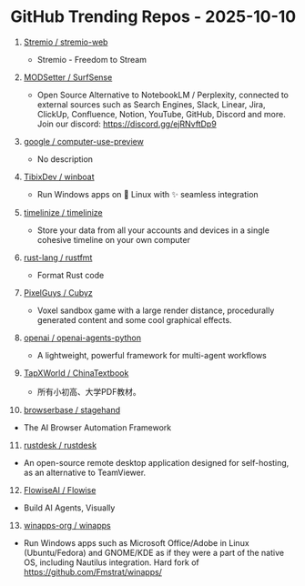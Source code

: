 # GitHub Trending Repos - 2025-10-10

1. [Stremio /    stremio-web](https://github.com/Stremio/stremio-web)
   - Stremio - Freedom to Stream

2. [MODSetter /    SurfSense](https://github.com/MODSetter/SurfSense)
   - Open Source Alternative to NotebookLM / Perplexity, connected to external sources such as Search Engines, Slack, Linear, Jira, ClickUp, Confluence, Notion, YouTube, GitHub, Discord and more. Join our discord: https://discord.gg/ejRNvftDp9

3. [google /    computer-use-preview](https://github.com/google/computer-use-preview)
   - No description

4. [TibixDev /    winboat](https://github.com/TibixDev/winboat)
   - Run Windows apps on 🐧 Linux with ✨ seamless integration

5. [timelinize /    timelinize](https://github.com/timelinize/timelinize)
   - Store your data from all your accounts and devices in a single cohesive timeline on your own computer

6. [rust-lang /    rustfmt](https://github.com/rust-lang/rustfmt)
   - Format Rust code

7. [PixelGuys /    Cubyz](https://github.com/PixelGuys/Cubyz)
   - Voxel sandbox game with a large render distance, procedurally generated content and some cool graphical effects.

8. [openai /    openai-agents-python](https://github.com/openai/openai-agents-python)
   - A lightweight, powerful framework for multi-agent workflows

9. [TapXWorld /    ChinaTextbook](https://github.com/TapXWorld/ChinaTextbook)
   - 所有小初高、大学PDF教材。

10. [browserbase /    stagehand](https://github.com/browserbase/stagehand)
   - The AI Browser Automation Framework

11. [rustdesk /    rustdesk](https://github.com/rustdesk/rustdesk)
   - An open-source remote desktop application designed for self-hosting, as an alternative to TeamViewer.

12. [FlowiseAI /    Flowise](https://github.com/FlowiseAI/Flowise)
   - Build AI Agents, Visually

13. [winapps-org /    winapps](https://github.com/winapps-org/winapps)
   - Run Windows apps such as Microsoft Office/Adobe in Linux (Ubuntu/Fedora) and GNOME/KDE as if they were a part of the native OS, including Nautilus integration. Hard fork of https://github.com/Fmstrat/winapps/

